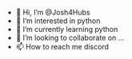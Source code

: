 - 👋 Hi, I’m @Josh4Hubs
- 👀 I’m interested in python
- 🌱 I’m currently learning python
- 💞️ I’m looking to collaborate on ...
- 📫 How to reach me discord

<!---
Josh4Hubs/Josh4Hubs is a ✨ special ✨ repository because its `README.md` (this file) appears on your GitHub profile.
You can click the Preview link to take a look at your changes.
--->
